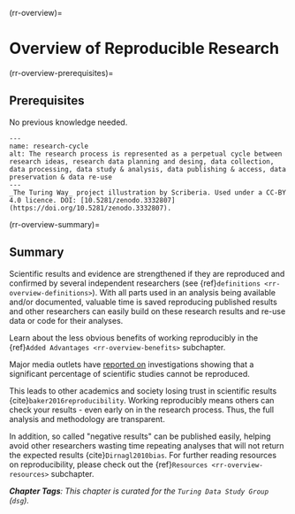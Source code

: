 (rr-overview)=
# Overview of Reproducible Research

(rr-overview-prerequisites)=
## Prerequisites

No previous knowledge needed.

```{figure} ../figures/research-cycle.jpg
---
name: research-cycle
alt: The research process is represented as a perpetual cycle between research ideas, research data planning and desing, data collection, data processing, data study & analysis, data publishing & access, data preservation & data re-use
---
_The Turing Way_ project illustration by Scriberia. Used under a CC-BY 4.0 licence. DOI: [10.5281/zenodo.3332807](https://doi.org/10.5281/zenodo.3332807).
```

(rr-overview-summary)=
## Summary

Scientific results and evidence are strengthened if they are reproduced and confirmed by several independent researchers (see {ref}`definitions <rr-overview-definitions>`).
With all parts used in an analysis being available and/or documented, valuable time is saved reproducing published results and other researchers can easily build on these research results and re-use data or code for their analyses.

Learn about the less obvious benefits of working reproducibly in the {ref}`Added Advantages <rr-overview-benefits>` subchapter.

Major media outlets have [reported on](https://www.theguardian.com/science/2018/aug/27/attempt-to-replicate-major-social-scientific-findings-of-past-decade-fails) investigations showing that a significant percentage of scientific studies cannot be reproduced.

This leads to other academics and society losing trust in scientific results {cite}`baker2016reproducibility`.
Working reproducibly means others can check your results - even early on in the research process.
Thus, the full analysis and methodology are transparent.

In addition, so called "negative results" can be published easily, helping avoid other researchers wasting time repeating analyses that will not return the expected results {cite}`Dirnagl2010bias`.
For further reading resources on reproducibility, please check out the {ref}`Resources <rr-overview-resources>` subchapter.


***Chapter Tags**: This chapter is curated for the `Turing Data Study Group` (`dsg`).*
